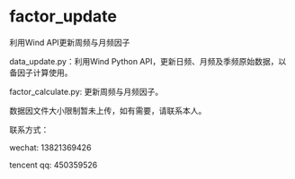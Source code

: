 # factor_update
利用Wind API更新周频与月频因子

data_update.py：利用Wind Python API，更新日频、月频及季频原始数据，以备因子计算使用。

factor_calculate.py: 更新周频与月频因子。

数据因文件大小限制暂未上传，如有需要，请联系本人。

联系方式：

wechat:     13821369426

tencent qq:   450359526
